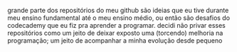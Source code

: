 grande parte dos repositórios do meu github são ideias que eu tive durante meu ensino fundamental até o meu ensino médio, ou então são desafios do codecademy que eu fiz pra aprender a programar. decidi não privar esses repositórios como um jeito de deixar exposto uma (torcendo) melhoria na programação; um jeito de acompanhar a minha evolução desde pequeno 
